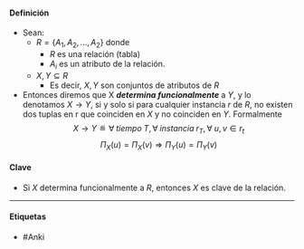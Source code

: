 #### Definición
- Sean:
	- $R=\{A_1,A_2,...,A_2\}$ donde 
		- $R$ es una relación (tabla)
		- $A_i$ es un atributo de la relación.
	- $X,Y\subseteq R$
		- Es decir, $X,Y$ son conjuntos de atributos de $R$
- Entonces diremos que X ***determina funcionalmente*** a $Y$, y lo denotamos $X\rightarrow Y$, si y solo si para cualquier instancia $r$ de $R$, no existen dos tuplas en r que coinciden en $X$ y no coinciden en $Y$. Formalmente $$X\rightarrow Y ≝ \forall\;tiempo\;T,\forall\;instancia\;r_T,\forall\;u,v\in r_t$$$$\Pi_X(u)=\Pi_X(v)\Rightarrow\Pi_Y(u)=\Pi_Y(v)$$
#### Clave
- Si $X$ determina funcionalmente a $R$, entonces $X$ es clave de la relación.
***
#### Etiquetas
- #Anki 
